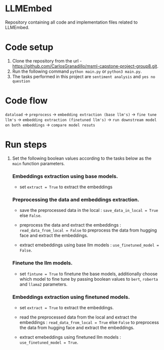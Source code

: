 # LLMEmbed
Repository containing all code and implementation files related to LLMEmbed.

# Code setup
1. Clone the repository from the url - https://github.com/CarlosGranadillo/msml-capstone-project-group8.git.
2. Run the following command `python main.py` or `python3 main.py`.
3. The tasks performed in this project are `sentiment analysis` and `yes no question`

# Code flow
`dataload` -> `preprocess` -> `embedding extraction (base llm's)` -> `fine tune llm's` -> `embedding extraction (finetuned llm's)` -> `run downstream model on both embeddings` -> `compare model resuts`

# Run steps
1. Set the following boolean values according to the tasks below as the `main` function parameters.
    ### Embeddings extraction using base models.
    * set `extract = True` to extract the embeddings

    ### Preprocessing the data and embeddings extraction.
    * save the preprocessed data in the local : `save_data_in_local = True` else `False`.

    * preprocess the data and extract the embeddings :  `read_data_from_local = False` to preprocess the data from hugging face and extract the embeddings.

    * extract emebeddings using base llm models : `use_finetuned_model = False`.

    ### Finetune the llm models.
    * set `fintune = True` to finetune the base models, additionally choose which model to fine tune by passing boolean values to `bert`, `roberta` and `llama2` parameters.

    ### Embeddings extraction using finetuned models.
    * set `extract = True` to extract the embeddings. 

    * read the preprocessed data from the local and extract the embeddings :  `read_data_from_local = True` else `False` to preprocess the data from hugging face and extract the embeddings.
    
    * extract emebeddings using finetuned llm models : `use_finetuned_model = True`.
